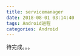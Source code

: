 ```yaml
---
title: servicemanager
date: 2018-08-01 03:14:40
tags: Android进程
categories: Android
---
```


待完成。。。
<!--more-->
